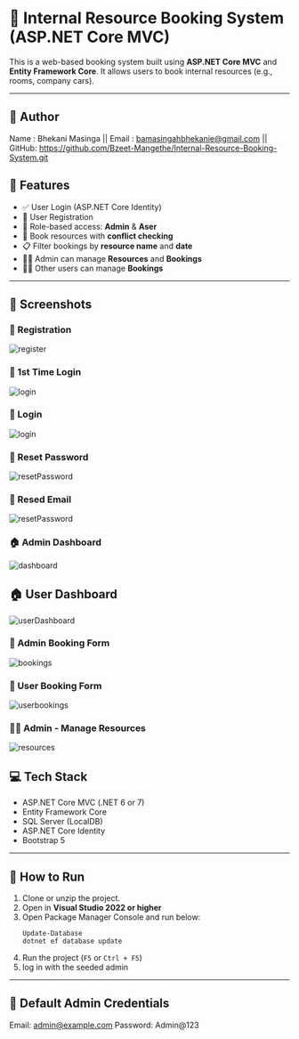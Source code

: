 # 🏢 Internal Resource Booking System (ASP.NET Core MVC)

This is a web-based booking system built using **ASP.NET Core MVC** and **Entity Framework Core**. It allows users to book internal resources (e.g., rooms, company cars).

---
## 💬 Author
Name  : Bhekani Masinga || 
Email : bamasingahbhekanie@gmail.com || 
GitHub: https://github.com/Bzeet-Mangethe/Internal-Resource-Booking-System.git

## 🔐 Features

- ✅ User Login (ASP.NET Core Identity)
- 👤 User Registration
- 👤 Role-based access: **Admin** & **Aser**
- 📆 Book resources with **conflict checking**
- 📋 Filter bookings by **resource name** and **date**
- 🧑‍💼 Admin can manage **Resources** and **Bookings**
- 🧑‍💼 Other users can manage **Bookings**


---

## 🧪 Screenshots

### 🧑‍ Registration
![register](https://github.com/user-attachments/assets/83adf8d7-fbb3-4b13-a601-770a56f39d8e)

### 🔐 1st Time Login
![login](https://github.com/user-attachments/assets/89ee4bfd-72d1-4d52-a9b8-eac3a133cfac)

### 🔐 Login
![login](https://github.com/user-attachments/assets/12445289-57d7-4808-8c23-51783073eba9)

### 🔐 Reset Password
![resetPassword](https://github.com/user-attachments/assets/d9a3bddb-aa32-443e-ada9-9b0819c13941)

### 🔐 Resed Email
![resetPassword](https://github.com/user-attachments/assets/b51b6876-a746-4d2a-abc9-85f36ca2753e)

### 🏠 Admin Dashboard
![dashboard](https://github.com/user-attachments/assets/542a2640-ccaf-4323-af7f-ed594e761e0d)

## 🏠 User Dashboard
![userDashboard](https://github.com/user-attachments/assets/7ccbe174-0ab0-43ec-9b52-93c7dd4529da)

### 📝 Admin Booking Form
![bookings](https://github.com/user-attachments/assets/a3df7c69-967f-4d04-9e4e-fd981535917d)

### 📝 User Booking Form
![userbookings](https://github.com/user-attachments/assets/57ab663c-48f1-40b9-a9c1-823bbc780e8c)

### 🧑‍💼 Admin - Manage Resources
![resources](https://github.com/user-attachments/assets/dc2543c5-a96a-487c-97ed-f266b91ec1c5)

## 💻 Tech Stack

- ASP.NET Core MVC (.NET 6 or 7)
- Entity Framework Core
- SQL Server (LocalDB)
- ASP.NET Core Identity
- Bootstrap 5

---

## 🚀 How to Run

1. Clone or unzip the project.
2. Open in **Visual Studio 2022 or higher**
3. Open Package Manager Console and run below:
    ```
    Update-Database
    dotnet ef database update
    ```
4. Run the project (`F5` or `Ctrl + F5`)
5. log in with the seeded admin

---

## 👑 Default Admin Credentials


Email: admin@example.com
Password: Admin@123
